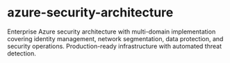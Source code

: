 # azure-security-architecture
Enterprise Azure security architecture with multi-domain implementation covering identity management, network segmentation, data protection, and security operations. Production-ready infrastructure with automated threat detection.
